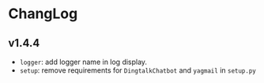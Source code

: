# ChangLog

## v1.4.4
- `logger`: add logger name in log display.
- `setup`: remove requirements for `DingtalkChatbot` and `yagmail` in `setup.py`